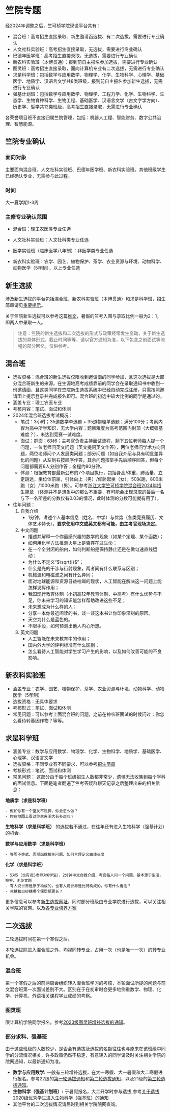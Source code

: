 # 竺院专题

经2024年调整之后，竺可桢学院现设平台共有：

- 混合班：高考招生直接录取、新生邀请函选拔、有二次选拔，需要进行专业确认
- 人文社科实验班：高考招生直接录取，无选拔，需要进行专业确认
- 巴德年医学班：高考招生直接录取，无选拔，需要进行专业确认
- 新农科实验班（本博贯通）：报到前自主报名参加选拔，需要进行专业确认
- 图灵班：高考招生直接录取，面向计算机专业有二次选拔，无需进行专业确认
- 求是科学班：包括数学与应用数学、物理学、化学、生物科学、心理学、基础医学、地质学、汉语言文学共8类班级，报到前自主报名参加新生选拔，无需进行专业确认
- 强基计划班：包括数学与应用数学、物理学、工程力学、化学、生物科学、生态学、生物育种科学、生物工程、基础医学、汉语言文学（古文字学方向）、历史学、哲学共12类班级，高考招生直接录取，无需进行专业确认

各荣誉项目班不直接归属竺院管理，包括：机器人工程、智能财务、数字公共治理、智慧能源。

## 竺院专业确认

### 面向对象

主要面向混合班、人文社科实验班、巴德年医学班、新农科实验班。其他班级学生已经确认专业，无需参与此过程。

### 时间

大一夏学期1-3周

### 主修专业确认范围

- 混合班：理工农医类专业任选

- 人文社科实验班：人文社科类专业任选

- 医学实验班（临床医学八年制）：非医学类专业任选

- 新农科实验班：农学、园艺、植物保护、茶学、农业资源与环境、动物科学、动物医学（5年制），以上专业任选

## 新生选拔

涉及新生选拔的平台包括混合班、新农科实验班（本博贯通）和求是科学班，招生简章请见[重要提示](../callout.md)。

关于竺院新生选拔可以参考这篇[推文](https://mp.weixin.qq.com/s/OPNbUElc3SGJYZYq1M8O0g)，暑假的竺考入围与录取比例一般为2：1，即两人中录取一人。

> 注意：竺院的新生选拔和二次选拔的形式与政策经常发生变动，关于新生选拔的具体形式、截止时间等等，请以官方通知为准，以下包含之前面试等流程的部分回忆，仅供参考。

## 混合班

- 选拔资格：混合班的新生选拔仅限收到邀请函的同学参加，且这次选拔是大部分混合班新生的来源。在生源地高考成绩靠前的同学会在录取通知书中收到一份邀请函，且这类同学在竺院新生选拔系统中已经自动完成注册，只需按照邀请函上提示登录并完成报名即可。混合班的初选中较大比例的同学是通过的。
- 涵盖专业：理工农医专业
- 考核内容：笔试、面试和体测
- 2024年混合班选拔考试概况：
    - 笔试：3小时；35道数学单选题 + 35道物理单选题；满分100分；考察内容为高中所学知识，无大学内容；题目难度为高考范围内封顶（大概强基难度？），未达到竞赛一试难度。
    - 面试：群面；6对6；主考官负责主持面试流程，剩下五位老师每人提一个问题，一位老师问英文问题（英文提问英文作答），两位老师问学术方向问题，两位老师问个人发展类问题；部分问题（如自我介绍与具有明显差异化的问题）从左到右按顺序作答，其余问题按举手先后顺序回答，但每个问题都需要6人分别作答；全程约80分钟。
    - 体测：根据教育部最新公布的7个项目执行，包括身高/体重，肺活量，立定跳远，坐位体前屈，引体向上（男）/仰卧起坐（女），50米跑，800米跑（女）/1000米跑（男）。可参考[浙江大学竺可桢学院混合班2024年招生简章](http://ckc.zju.edu.cn/2024/0715/c54005a2946245/page.htm) （体测并不是想象中的那么不重要，有可能会出现录取的最后一名与下一名所差的分数仅有0.03的情况，此时体测的分数可能就有用了）。
- 往年问题：
    1. 自我介绍
        - 1分钟，讲述个人基本信息（姓名、中学）与优势（各类竞赛履历、文体艺术特长），**要求使用中文或英文都有可能，由主考官现场决定**。
    2. 中文问题
        - 描述并解释一个你最感兴趣的数学的现象（如某个定理、某个函数）；
        - 如何用化学方法推测火星上是否存在过生命；
        - 在一个全封闭的船内，如何判断船是保持静止还是在做匀速直线运动；
        - 为什么不定义“$\sqrt{i}$”；
        - 什么是光的干涉与衍射现象，两者间有什么联系与区别；
        - 机械波和电磁波之间有什么异同；
        - 面对地球能源和资源日益枯竭的现状，人工智能在解决这一问题上能怎样发挥作用；
        - 我国现行教育体制（小初高12年教育体制、中高考）有什么优势与不足，你未来学习的知识能怎样帮助改进这些不足；
        - 未来想成为什么样的人；
        - 分享一本你最近阅读的书，谈一谈这本书让你印象深刻的原因。
        - 天空为什么是蓝色的。
        - 不限手段，如何预测出他人内心所想。
    3. 英文问题
        - 人工智能在未来教育中的作用；
        - 国内外大学的评判标准有什么区别；
        - 怎么看待人工智能对学生学习产生的影响，以及如何改善可能的不良影响。

## 新农科实验班

- 涵盖专业：农学、园艺、植物保护、茶学、农业资源与环境、动物科学、动物医学（5年制）
- 选拔资格：无具体要求
- 考核形式：笔试、面试和体测
- 常见问题：可以参考上面混合班的问题，之前在神农班面试的时候问过：你怎么看待转基因作物？等等。

## 求是科学班

- 涵盖专业：数学与应用数学、物理学、化学、生物科学、地质学、基础医学、心理学、汉语言文学
- 选拔资格：不同专业有不同要求，可以参考[招生简章](http://ckc.zju.edu.cn/2023/0731/c54001a2856800/page.htm)
- 考核形式：笔试、面试和体测
- 常见问题：
这部分由于每个班级招生人数都非常少，遗憾无法收集到每个学科的面试信息。下面是笔者翻遍了竺考答疑群聊天记录之后整理出来的相关信息：

**地质学（求是科学班）**

    - 假如你有一个室友不洗脚，你会怎么做？
    - 你在地图上看过你家离浙大有多远吗？

**生物科学（求是科学班）** 的选拔若不通过，在往年还有进入生物科学（强基计划）的机会。

**数学与应用数学（求是科学班）**

    - 等周不等式、周期函数相关问题、如何合理定义曲线长度

**化学（求是科学班）**

    - 5对5（也有说5老师对6学生），2分钟中文自我介绍，考官每人问一个问题，基本源于生活，抢答、无英文题
    - 有人说世界是原子构成的，也有人说世界是比特构成的，你有什么看法？
    - 冰糖和白砂糖哪个保质期更长？


<!--## 能源与环境系统工程（智慧能源班） 【没有选拔了，注释掉】

- 涵盖专业：能源与环境工程
- 选拔资格：
    - 浙江省考生高考选考科目为物理或化学，物理单科成绩折算成百分制后达到94分，化学单科成绩折算成百分制后达到94分，数学和外语两项成绩总和折算成百分制后达到85分。
    - 浙江省以外省份考生，高考总分名列所在省份前列，理综成绩折算成百分制后达到90分，数学和外语两项成绩总和折算成百分制后达到80分。
- 考核形式：面试
- 往年情况：多对一面试，十分钟左右，其中包含中文自我介绍一分钟，以及3~4个问题，其中会有一个是与能源与环境系统工程相关的问题，去年曾经问过：你了解的本专业领域的发展方向有哪些？列举有关科学家的名字。你人生中最难忘的经历，以及你为什么对本专业感兴趣等。后面会有英语相关的测试，2分钟口译一篇英语短文（基本都翻译不完）。-->

更多信息可以参考[新生选拔网址](http://ckc.zju.edu.cn/54001/list.htm)，同时部分班级由专业学院进行选拔，可以关注相关学院的官网。以及[各专业培养方案](http://office.ckc.zju.edu.cn/2023/0825/c79420a2793643/page.htm)

## 二次选拔

二轮选拔时间在第一个寒假之后。

本轮选拔除进入混合班之外，均视同转专业，占用一次（也是唯一一次）的转专业机会。

### 混合班

第一个寒假之后的前两周会组织转入混合班学习的考核，本轮面试所提的问题与前文混合班第一次面试差别不大。区别在于在初审时会更多地侧重数学、物理、化学、计算机、外语相关课程学业成绩的考察。

<!--### 人文社科实验班

选拔流程同上。面试问题参考：
    对数学学习的信心
    对未来的规划
    有无转专业计划
    按照提交的简历发问-->

### 图灵班

限计算机学院同学报名。参考[2023级图灵班增补选拔的通知](https://zjuers.com/rd?url=http://cspo.zju.edu.cn/2024/0119/c29529a2861256/page.htm&mode=1)。

### 部分求科、强基班

由于这些班级的人数较少，是否会有选拔及选拔的名额往往也与原来在该班级中同学的分流情况相关，许多政策仍然不稳定，有意转入的同学请及时关注相关学院的院网通知，以最新通知为准。

- **数学与应用数学:** 一般有三轮增补选拔，在大一寒假、大一暑假和大二寒假进行报名。参考22级的[第一轮选拔通知](http://www.math.zju.edu.cn/2023/0126/c38080a2711731/page.htm)和[第二轮选拔通知](http://www.math.zju.edu.cn/2023/0725/c38080a2785788/page.htm)，以及21级的[第三轮选拔通知](http://www.math.zju.edu.cn/2023/0127/c38080a2711732/page.htm)。
- **生物科学（强基计划班）:** 于暑假报名，大二开学时参与选拔,参考[关于选拔2020级优秀学生进入生物科学（强基班）的通知](https://zjuers.com/rd?url=http://www.cls.office.zju.edu.cn/2021/0819/c25871a2415535/page.htm&mode=1)
- 其他平台的二次选拔情况请届时到相关学院院网查询。
